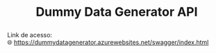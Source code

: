 <h1 align="center">
    <p>Dummy Data Generator API

</p>
</h1>

Link de acesso:<br>
🌐 https://dummydatagenerator.azurewebsites.net/swagger/index.html
